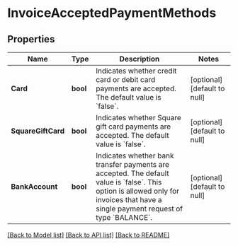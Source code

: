 # InvoiceAcceptedPaymentMethods

## Properties
Name | Type | Description | Notes
------------ | ------------- | ------------- | -------------
**Card** | **bool** | Indicates whether credit card or debit card payments are accepted. The default value is &#x60;false&#x60;. | [optional] [default to null]
**SquareGiftCard** | **bool** | Indicates whether Square gift card payments are accepted. The default value is &#x60;false&#x60;. | [optional] [default to null]
**BankAccount** | **bool** | Indicates whether bank transfer payments are accepted. The default value is &#x60;false&#x60;.  This option is allowed only for invoices that have a single payment request of type &#x60;BALANCE&#x60;. | [optional] [default to null]

[[Back to Model list]](../README.md#documentation-for-models) [[Back to API list]](../README.md#documentation-for-api-endpoints) [[Back to README]](../README.md)

